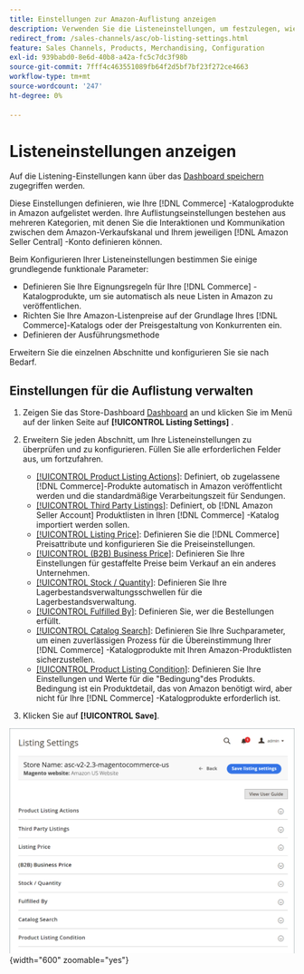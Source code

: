 ```yaml
---
title: Einstellungen zur Amazon-Auflistung anzeigen
description: Verwenden Sie die Listeneinstellungen, um festzulegen, wie Ihre [!DNL Commerce] Katalogprodukte auf [!DNL Amazon Marketplace] aufgelistet werden.
redirect_from: /sales-channels/asc/ob-listing-settings.html
feature: Sales Channels, Products, Merchandising, Configuration
exl-id: 939babd0-8e6d-40b8-a42a-fc5c7dc3f98b
source-git-commit: 7fff4c463551089fb64f2d5bf7bf23f272ce4663
workflow-type: tm+mt
source-wordcount: '247'
ht-degree: 0%

---
```


# Listeneinstellungen anzeigen

Auf die Listening-Einstellungen kann über das [Dashboard speichern](./amazon-store-dashboard.md) zugegriffen werden.

Diese Einstellungen definieren, wie Ihre [!DNL Commerce] -Katalogprodukte in Amazon aufgelistet werden. Ihre Auflistungseinstellungen bestehen aus mehreren Kategorien, mit denen Sie die Interaktionen und Kommunikation zwischen dem Amazon-Verkaufskanal und Ihrem jeweiligen [!DNL Amazon Seller Central] -Konto definieren können.

Beim Konfigurieren Ihrer Listeneinstellungen bestimmen Sie einige grundlegende funktionale Parameter:

- Definieren Sie Ihre Eignungsregeln für Ihre [!DNL Commerce] -Katalogprodukte, um sie automatisch als neue Listen in Amazon zu veröffentlichen.
- Richten Sie Ihre Amazon-Listenpreise auf der Grundlage Ihres [!DNL Commerce]-Katalogs oder der Preisgestaltung von Konkurrenten ein.
- Definieren der Ausführungsmethode

Erweitern Sie die einzelnen Abschnitte und konfigurieren Sie sie nach Bedarf.

## Einstellungen für die Auflistung verwalten

1. Zeigen Sie das Store-Dashboard [Dashboard](./amazon-store-dashboard.md) an und klicken Sie im Menü auf der linken Seite auf **[!UICONTROL Listing Settings]** .

1. Erweitern Sie jeden Abschnitt, um Ihre Listeneinstellungen zu überprüfen und zu konfigurieren. Füllen Sie alle erforderlichen Felder aus, um fortzufahren.

   - [[!UICONTROL Product Listing Actions]](./product-listing-actions.md): Definiert, ob zugelassene [!DNL Commerce]-Produkte automatisch in Amazon veröffentlicht werden und die standardmäßige Verarbeitungszeit für Sendungen.
   - [[!UICONTROL Third Party Listings]](./third-party-listing-settings.md): Definiert, ob [!DNL Amazon Seller Account] Produktlisten in Ihren [!DNL Commerce] -Katalog importiert werden sollen.
   - [[!UICONTROL Listing Price]](./listing-price.md): Definieren Sie die [!DNL Commerce] Preisattribute und konfigurieren Sie die Preiseinstellungen.
   - [[!UICONTROL (B2B) Business Price]](./business-pricing.md): Definieren Sie Ihre Einstellungen für gestaffelte Preise beim Verkauf an ein anderes Unternehmen.
   - [[!UICONTROL Stock / Quantity]](./stock-quantity.md): Definieren Sie Ihre Lagerbestandsverwaltungsschwellen für die Lagerbestandsverwaltung.
   - [[!UICONTROL Fulfilled By]](./fulfilled-by.md)\: Definieren Sie, wer die Bestellungen erfüllt.
   - [[!UICONTROL Catalog Search]](./catalog-search.md): Definieren Sie Ihre Suchparameter, um einen zuverlässigen Prozess für die Übereinstimmung Ihrer [!DNL Commerce] -Katalogprodukte mit Ihren Amazon-Produktlisten sicherzustellen.
   - [[!UICONTROL Product Listing Condition]](./product-listing-condition.md): Definieren Sie Ihre Einstellungen und Werte für die &quot;Bedingung&quot;des Produkts. Bedingung ist ein Produktdetail, das von Amazon benötigt wird, aber nicht für Ihre [!DNL Commerce] -Katalogprodukte erforderlich ist.

1. Klicken Sie auf **[!UICONTROL Save]**.

![Listening-Einstellungen](assets/amazon-listing-settings.png){width="600" zoomable="yes"}
